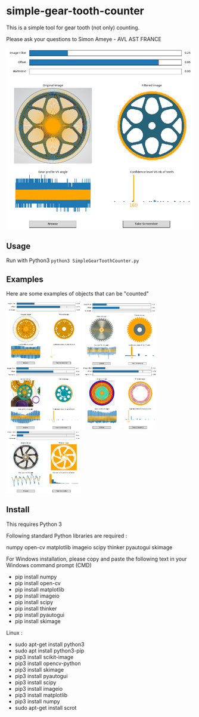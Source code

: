 # simple-gear-tooth-counter

This is a simple tool for gear tooth (not only) counting.

Please ask your questions to Simon Ameye - AVL AST FRANCE

![simple-gear-tooth-counter Demo](demo/1.png)

## Usage
Run with Python3 ```python3 SimpleGearToothCounter.py```

## Examples
Here are some examples of objects that can be "counted"

<p float="left">
  <img src="demo/2.png" width="200" />
  <img src="demo/3.png" width="200" /> 
  <img src="demo/4.png" width="200" />
  <img src="demo/5.png" width="200" />
  <img src="demo/6.png" width="200" />
</p>

## Install
This requires Python 3

Following standard Python libraries are required :

numpy
open-cv
matplotlib
imageio
scipy
thinker
pyautogui
skimage


For Windows installation, please copy and paste the following text in your Windows command prompt (CMD)

- pip install numpy
- pip install open-cv
- pip install matplotlib
- pip install imageio
- pip install scipy
- pip install thinker
- pip install pyautogui
- pip install skimage

Linux : 
- sudo apt-get install python3
- sudo apt install python3-pip
- pip3 install scikit-image
- pip3 install opencv-python
- pip3 install skimage
- pip3 install pyautogui
- pip3 install scipy
- pip3 install imageio
- pip3 install matplotlib
- pip3 install numpy
- sudo apt-get install scrot
